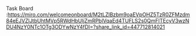 Task Board :https://miro.com/welcomeonboard/M2tLZlBzbm9oaEVpOHZ5TzR0ZFMzdm84eEJVZlJtbUhtMVp5RWdHbUljZmRPblVqaEd4TUFLS2s0QmFlTEcyV3wzNDU4NzY0NTc1OTg3ODYwNzY4fDI=?share_link_id=447712814021
